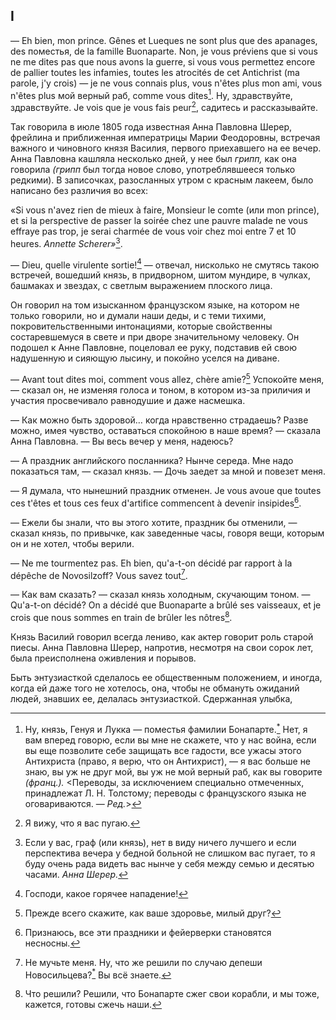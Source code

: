 ## I

— Eh bien, mon prince. Gênes et Lueques ne sont plus que des apanages, des поместья, de la famille Buonaparte. Non, je vous préviens que si vous ne me dites pas que nous avons la guerre, si vous vous permettez encore de pallier toutes les infamies, toutes les atrocités de cet Antichrist (ma parole, j'y crois) — je ne vous connais plus, vous n'êtes plus mon ami, vous n'êtes plus мой верный раб, comme vous dites[^1]. Ну, здравствуйте, здравствуйте. Je vois que je vous fais peur[^2], садитесь и рассказывайте.

Так говорила в июле 1805 года известная Анна Павловна Шерер, фрейлина и приближенная императрицы Марии Феодоровны, встречая важного и чиновного князя Василия, первого приехавшего на ее вечер. Анна Павловна кашляла несколько дней, у нее был *грипп,* как она говорила *(грипп* был тогда новое слово, употреблявшееся только редкими). В записочках, разосланных утром с красным лакеем, было написано без различия во всех:

«Si vous n'avez rien de mieux à faire, Monsieur le comte (или mon prince), et si la perspective de passer la soirée chez une pauvre malade ne vous effraye pas trop, je serai charmée de vous voir chez moi entre 7 et 10 heures. *Annette Scherer»*[^3].

— Dieu, quelle virulente sortie![^4] — отвечал, нисколько не смутясь такою встречей, вошедший князь, в придворном, шитом мундире, в чулках, башмаках и звездах, с светлым выражением плоского лица.

Он говорил на том изысканном французском языке, на котором не только говорили, но и думали наши деды, и с теми тихими, покровительственными интонациями, которые свойственны состаревшемуся в свете и при дворе значительному человеку. Он подошел к Анне Павловне, поцеловал ее руку, подставив ей свою надушенную и сияющую лысину, и покойно уселся на диване.

— Avant tout dites moi, comment vous allez, chère amie?[^5] Успокойте меня, — сказал он, не изменяя голоса и тоном, в котором из-за приличия и участия просвечивало равнодушие и даже насмешка.

— Как можно быть здоровой… когда нравственно страдаешь? Разве можно, имея чувство, оставаться спокойною в наше время? — сказала Анна Павловна. — Вы весь вечер у меня, надеюсь?

— А праздник английского посланника? Нынче середа. Мне надо показаться там, — сказал князь. — Дочь заедет за мной и повезет меня.

— Я думала, что нынешний праздник отменен. Je vous avoue que toutes ces t'êtes et tous ces feux d'artifice commencent à devenir insipides[^6].

— Ежели бы знали, что вы этого хотите, праздник бы отменили, — сказал князь, по привычке, как заведенные часы, говоря вещи, которым он и не хотел, чтобы верили.

— Ne me tourmentez pas. Eh bien, qu'a-t-on décidé par rapport à la dépêche de Novosilzoff? Vous savez tout[^7].

— Как вам сказать? — сказал князь холодным, скучающим тоном. — Qu'a-t-on décidé? On a décidé que Buonaparte a brûlé ses vaisseaux, et je crois que nous sommes en train de brûler les nôtres[^8].

Князь Василий говорил всегда лениво, как актер говорит роль старой пиесы. Анна Павловна Шерер, напротив, несмотря на свои сорок лет, была преисполнена оживления и порывов.

Быть энтузиасткой сделалось ее общественным положением, и иногда, когда ей даже того не хотелось, она, чтобы не обмануть ожиданий людей, знавших ее, делалась энтузиасткой. Сдержанная улыбка,

[^1]: Ну, князь, Генуя и Лукка — поместья фамилии Бонапарте.[<sup>\*</sup>](#c_1) Нет, я вам вперед говорю, если вы мне не скажете, что у нас война, если вы еще позволите себе защищать все гадости, все ужасы этого Антихриста (право, я верю, что он Антихрист), — я вас больше не знаю, вы уж не друг мой, вы уж не мой верный раб, как вы говорите *(франц.).* \<Переводы, за исключением специально отмеченных, принадлежат Л. Н. Толстому; переводы с французского языка не оговариваются. — *Ред.*\>

[^2]: Я вижу, что я вас пугаю.

[^3]: Если у вас, граф (или князь), нет в виду ничего лучшего и если перспектива вечера у бедной больной не слишком вас пугает, то я буду очень рада видеть вас нынче у себя между семью и десятью часами. *Анна Шерер.*

[^4]: Господи, какое горячее нападение!

[^5]: Прежде всего скажите, как ваше здоровье, милый друг?

[^6]: Признаюсь, все эти праздники и фейерверки становятся несносны.

[^7]: Не мучьте меня. Ну, что же решили по случаю депеши Новосильцева?[<sup>\*</sup>](#c_2) Вы всё знаете.

[^8]: Что решили? Решили, что Бонапарте сжег свои корабли, и мы тоже, кажется, готовы сжечь наши.